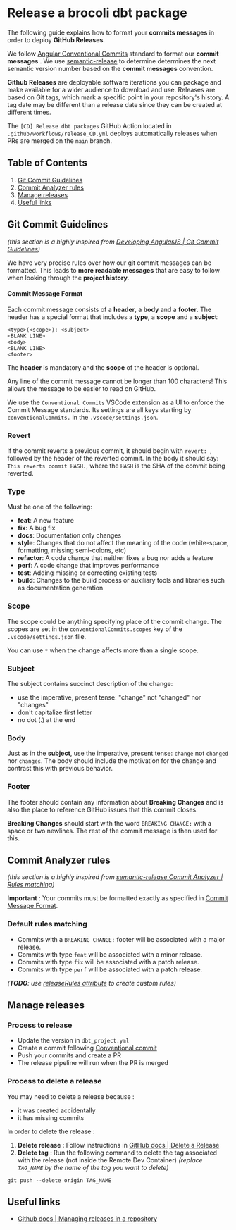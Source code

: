 # Release a brocoli dbt package

The following guide explains how to format your **commits messages** in order to deploy **GitHub Releases**.

We follow [Angular Conventional Commits](https://www.conventionalcommits.org/) standard to format our **commit messages** . We use [semantic-release](https://github.com/semantic-release/semantic-release) to determine determines the next semantic version number based on the **commit messages** convention.

**Github Releases** are deployable software iterations you can package and make available for a wider audience to download and use.
Releases are based on Git tags, which mark a specific point in your repository's history. A tag date may be different than a release date since they can be created at different times.

The `[CD] Release dbt packages` GitHub Action located in `.github/workflows/release_CD.yml` deploys automatically releases when PRs are merged on the `main` branch.


## Table of Contents
1. [Git Commit Guidelines](#git-commit-guidelines)
2. [Commit Analyzer rules](#commit-analyzer-rules)
3. [Manage releases](#manage-releases)
4. [Useful links](#useful-links)

## Git Commit Guidelines
*(this section is a highly inspired from [Developing AngularJS | Git Commit Guidelines](https://github.com/angular/angular.js/blob/master/DEVELOPERS.md#-git-commit-guidelines))*

We have very precise rules over how our git commit messages can be formatted.  This leads to **more readable messages** that are easy to follow when looking through the **project history**.

#### Commit Message Format
Each commit message consists of a **header**, a **body** and a **footer**.  The header has a special format that includes a **type**, a **scope** and a **subject**:

```
<type>(<scope>): <subject>
<BLANK LINE>
<body>
<BLANK LINE>
<footer>
```

The **header** is mandatory and the **scope** of the header is optional.

Any line of the commit message cannot be longer than 100 characters! This allows the message to be easier to read on GitHub.

We use the `Conventional Commits` VSCode extension as a UI to enforce the Commit Message standards. Its settings are all keys starting by `conventionalCommits.` in the `.vscode/settings.json`. 

### Revert
If the commit reverts a previous commit, it should begin with `revert: `, followed by the header of the reverted commit.
In the body it should say: `This reverts commit HASH.`, where the `HASH` is the SHA of the commit being reverted.

### Type
Must be one of the following:

* **feat**: A new feature
* **fix**: A bug fix
* **docs**: Documentation only changes
* **style**: Changes that do not affect the meaning of the code (white-space, formatting, missing
  semi-colons, etc)
* **refactor**: A code change that neither fixes a bug nor adds a feature
* **perf**: A code change that improves performance
* **test**: Adding missing or correcting existing tests
* **build**: Changes to the build process or auxiliary tools and libraries such as documentation generation

### Scope
The scope could be anything specifying place of the commit change. 
The scopes are set in the `conventionalCommits.scopes` key of the `.vscode/settings.json` file.

You can use `*` when the change affects more than a single scope.

### Subject
The subject contains succinct description of the change:

* use the imperative, present tense: "change" not "changed" nor "changes"
* don't capitalize first letter
* no dot (.) at the end

### Body
Just as in the **subject**, use the imperative, present tense: `change` not `changed` nor `changes`.
The body should include the motivation for the change and contrast this with previous behavior.

### Footer
The footer should contain any information about **Breaking Changes** and is also the place to reference GitHub issues that this commit closes.

**Breaking Changes** should start with the word `BREAKING CHANGE:` with a space or two newlines.
The rest of the commit message is then used for this.


## Commit Analyzer rules
*(this section is a highly inspired from [semantic-release Commit Analyzer | Rules matching](https://github.com/semantic-release/commit-analyzer#rules-matching))*

**Important** : Your commits must be formatted exactly as specified in [Commit Message Format](#commit-message-format).

### Default rules matching

- Commits with a `BREAKING CHANGE:` footer will be associated with a major release.
- Commits with type `feat` will be associated with a minor release.
- Commits with type `fix` will be associated with a patch release.
- Commits with type `perf` will be associated with a patch release.

*(**TODO**: use [releaseRules attribute](https://github.com/semantic-release/commit-analyzer#releaserules) to create custom rules)*

## Manage releases

### Process to release
- Update the version in `dbt_project.yml`
- Create a commit following [Conventional commit](#conventional-commit)
- Push your commits and create a PR
- The release pipeline will run when the PR is merged

### Process to delete a release
You may need to delete a release because : 
- it was created accidentally
- it has missing commits

In order to delete the release : 
1. **Delete release** : Follow instructions in [GitHub docs | Delete a Release](https://docs.github.com/en/repositories/releasing-projects-on-github/managing-releases-in-a-repository#deleting-a-release)
2. **Delete tag** : Run the following command to delete the tag associated with the release (not inside the Remote Dev Container) 
*(replace `TAG_NAME` by the name of the tag you want to delete)* 
```
git push --delete origin TAG_NAME
```

## Useful links
- [Github docs | Managing releases in a repository](https://docs.github.com/en/repositories/releasing-projects-on-github/managing-releases-in-a-repository)
